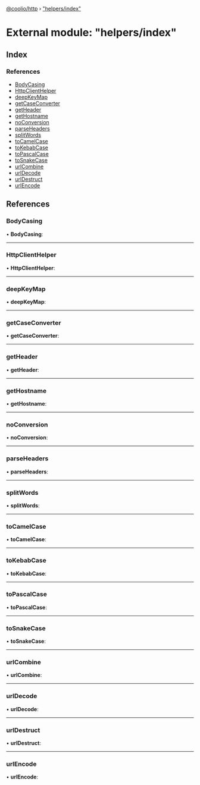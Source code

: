[@coolio/http](../README.md) › ["helpers/index"](_helpers_index_.md)

# External module: "helpers/index"

## Index

### References

* [BodyCasing](_helpers_index_.md#bodycasing)
* [HttpClientHelper](_helpers_index_.md#httpclienthelper)
* [deepKeyMap](_helpers_index_.md#deepkeymap)
* [getCaseConverter](_helpers_index_.md#getcaseconverter)
* [getHeader](_helpers_index_.md#getheader)
* [getHostname](_helpers_index_.md#gethostname)
* [noConversion](_helpers_index_.md#noconversion)
* [parseHeaders](_helpers_index_.md#parseheaders)
* [splitWords](_helpers_index_.md#splitwords)
* [toCamelCase](_helpers_index_.md#tocamelcase)
* [toKebabCase](_helpers_index_.md#tokebabcase)
* [toPascalCase](_helpers_index_.md#topascalcase)
* [toSnakeCase](_helpers_index_.md#tosnakecase)
* [urlCombine](_helpers_index_.md#urlcombine)
* [urlDecode](_helpers_index_.md#urldecode)
* [urlDestruct](_helpers_index_.md#urldestruct)
* [urlEncode](_helpers_index_.md#urlencode)

## References

###  BodyCasing

• **BodyCasing**:

___

###  HttpClientHelper

• **HttpClientHelper**:

___

###  deepKeyMap

• **deepKeyMap**:

___

###  getCaseConverter

• **getCaseConverter**:

___

###  getHeader

• **getHeader**:

___

###  getHostname

• **getHostname**:

___

###  noConversion

• **noConversion**:

___

###  parseHeaders

• **parseHeaders**:

___

###  splitWords

• **splitWords**:

___

###  toCamelCase

• **toCamelCase**:

___

###  toKebabCase

• **toKebabCase**:

___

###  toPascalCase

• **toPascalCase**:

___

###  toSnakeCase

• **toSnakeCase**:

___

###  urlCombine

• **urlCombine**:

___

###  urlDecode

• **urlDecode**:

___

###  urlDestruct

• **urlDestruct**:

___

###  urlEncode

• **urlEncode**:
